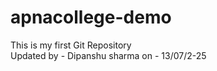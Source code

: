 # apnacollege-demo
This is my first Git Repository
<br>
Updated by - Dipanshu sharma
on - 13/07/2-25
